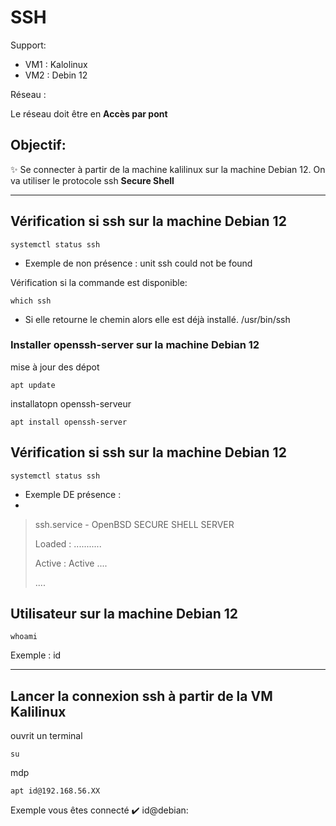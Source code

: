 # SSH

Support:

* VM1 : Kalolinux
* VM2 : Debin 12

Réseau :

Le réseau doit être en **Accès par pont**

## Objectif:
✨ Se connecter à partir de la machine kalilinux sur la machine Debian 12. On va utiliser le protocole ssh **Secure Shell**

-----

## Vérification si ssh sur la machine Debian 12

    systemctl status ssh

* Exemple de non présence : unit ssh could not be found

Vérification si la commande est disponible:

    which ssh

* Si elle retourne le chemin alors elle est déjà installé.  /usr/bin/ssh



### Installer openssh-server sur la machine Debian 12

mise à jour des dépot

    apt update

installatopn openssh-serveur
    
    apt install openssh-server

## Vérification si ssh sur la machine Debian 12

    systemctl status ssh

* Exemple DE présence :
* 
> ssh.service - OpenBSD SECURE SHELL SERVER
> 
> Loaded : ...........
> 
> Active : Active ....
> 
> ....
> 

## Utilisateur sur la machine Debian 12

    whoami

Exemple : id


-----

## Lancer la connexion ssh à partir de la VM Kalilinux 

ouvrit un terminal

    su

mdp

    apt id@192.168.56.XX

Exemple vous êtes connecté  ✔️  id@debian:

